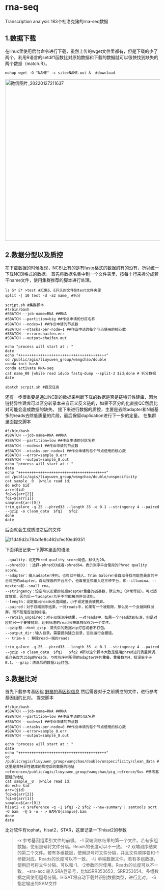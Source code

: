 # rna-seq
Transcription analysis
183个杜洛克猪的rna-seq数据
## 1.数据下载
在linux里使用后台命令进行下载，虽然上传的wget文件里都有，但是下载的少了两个，利用R语言的setdiff函数比对原始数据和下载的数据就可以很快找到缺失的两个数据（match.R）。

```
nohup wget -O "NAME" -c site>NAME.out &  #download 
```
<img width="525" alt="微信图片_20220127211637" src="https://user-images.githubusercontent.com/82023298/151366899-41ffc129-f484-4192-aca4-25a3dae213df.png">



## 2.数据分型以及质控
在下载数据的时候发现，NCBI上有的是有fastq格式的数据的有的没有，所以统一下载NCBI格式的数据。
首先将数据名集中到一个文件夹里，按每十行来拆分成若干name文件，使用集群推荐的脚本进行处理。
```
ls S* E* >test #汇集S、E开头的文件到test文件夹里
split -| 10 test -d -a2 name_ #拆分

script.sh #集群脚本
#!/bin/bash
#SBATCH --job-name=RNA ##RNA
#SBATCH --partition=big ##作业申请的分区名称
#SBATCH --nodes=1 ##作业申请的节点数
#SBATCH --ntasks-per-node=1 ##作业申请的每个节点使用的核心数
#SBATCH --error=chaifen.err
#SBATCH --output=chaifen.out

echo "process will start at : "
date
echo "++++++++++++++++++++++++++++++++++++++++"
cd /public/agis/liuyuwen_group/wangchao/double
conda init bash
conda activate RNA-seq
cat name_00 |while read id;do fastq-dump --split-3 $id;done # 拆分数据
date

sbatch scrpit.sh #提交任务
```
还有一步很重要是通过NCBI的数据来判断下载的数据是否是链特异性建库，因为链特异性建库可以区分转录本来自正义反义链的，如果不区分的化直接QC然后比对可能会造成数据的缺失。
接下来进行数据的质控，主要是去除adapter和N碱基多的reads去除低质量的片段，最后保留duplication进行下一步的定量。
在集群里面提交脚本

```
#!/bin/bash
#SBATCH --job-name=RNA ##RNA
#SBATCH --partition=low ##作业申请的分区名称
#SBATCH --nodes=1 ##作业申请的节点数
#SBATCH --ntasks-per-node=1 ##作业申请的每个节点使用的核心数
#SBATCH --error=sample_0.err
#SBATCH --output=sample_0.out
echo "process will start at : "
date
echo "++++++++++++++++++++++++++++++++++++++++"
cd /public/agis/liuyuwen_group/wangchao/double/unspecificity
cat sample__0  |while read id;
do echo $id
arr=($id)
fq2=${arr[2]}
fq1=${arr[1]}
sample=${arr[0]}
trim_galore -q 25 --phred33 --length 35 -e 0.1 --stringency 4 --paired  --gzip -o clean_data  $fq1   $fq2  
done
date
```
后面就会生成质控之后的文件

![f1d49d2c764dfe8c462cfecf0ed9351](https://user-images.githubusercontent.com/82023298/153360706-c5c1e207-f29f-442e-a875-f183547a6de1.png)

下面详细记录一下脚本里面的语法
```
--quality：设定Phred quality score阈值，默认为20。
--phred33：：选择-phred33或者-phred64，表示测序平台使用的Phred quality score。
--adapter：输入adapter序列。也可以不输入，Trim Galore!会自动寻找可能性最高的平台对应的adapter。自动搜选的平台三个，也直接显式输入这三种平台，即--illumina、--nextera和--small_rna。
--stringency：设定可以忍受的前后adapter重叠的碱基数，默认为1（非常苛刻）。可以适度放宽，因为后一个adapter几乎不可能被测序仪读到。
--length：设定输出reads长度阈值，小于设定值会被抛弃。
--paired：对于双端测序结果，一对reads中，如果有一个被剔除，那么另一个会被同样抛弃，而不管是否达到标准。
--retain_unpaired：对于双端测序结果，一对reads中，如果一个read达到标准，但是对应的另一个要被抛弃，达到标准的read会被单独保存为一个文件。
--gzip和--dont_gzip：清洗后的数据zip打包或者不打包。
--output_dir：输入目录。需要提前建立目录，否则运行会报错。
-- trim-n : 移除read一端的reads

trim_galore -q 25 --phred33 --length 35 -e 0.1 --stringency 4 --paired  --gzip -o clean_data  $fq1   $fq2 #所以这个脚本大致是使用phred进行质量微调，丢弃长度为35bp的reads，与修剪序列所需的adapter序列重叠、重叠数为4，错误率小于0.1，--gzip：清洗后的数据zip打包。
```


## 3.数据比对
首先下载参考基因组
[野猪的基因组信息](http://ftp.ensembl.org/pub/release-105/fasta/sus_scrofa/dna/)
然后需要对于之前质控的文件，进行参考基因组的比对。
提交脚本
```
#!/bin/bash
#SBATCH --job-name=RNA ##RNA
#SBATCH --partition=low ##作业申请的分区名称
#SBATCH --nodes=1 ##作业申请的节点数
#SBATCH --ntasks-per-node=8 ##作业申请的每个节点使用的核心数
#SBATCH --error=sample_0.err
#SBATCH --output=sample_0.out

echo "process will start at : "
date
echo "++++++++++++++++++++++++++++++++++++++++"
cd /public/agis/liuyuwen_group/wangchao/double/unspecificity/clean_data #这里是非特异性建库的质控后的数据的地址
reference=/public/agis/liuyuwen_group/wangchao/pig_refrence/Sus #参考基因组的地址
cat sample__0  |while read id;
do echo $id
arr=($id)
fq2=${arr[2]}
fq1=${arr[1]}
sample=${arr[0]}
hisat2 -x $reference -q -1 $fq1 -2 $fq2 --new-summary | samtools sort  -O bam  -@ 5 -o - > BAM/${sample}.bam
done
date
```
比对软件有tophat，hisat2，STAR，这里记录一下hisat2的参数
> -x 
参考基因组索引文件的前缀。
-1 
双端测序结果的第一个文件。若有多组数据，使用逗号将文件分隔。Reads的长度可以不一致。
-2 
双端测序结果的第二个文件。若有多组数据，使用逗号将文件分隔，并且文件顺序要和-1参数对应。Reads的长度可以不一致。
-U 
单端数据文件。若有多组数据，使用逗号将文件分隔。可以和-1、-2参数同时使用。Reads的长度可以不一致。
–sra-acc 
输入SRA登录号，比如SRR353653，SRR353654。多组数据之间使用逗号分隔。HISAT将自动下载并识别数据类型，进行比对。
-S 
指定输出的SAM文件


